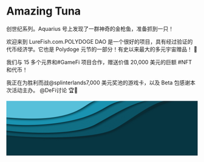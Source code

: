 # Amazing Tuna

创世纪系列。Aquarius 号上发现了一群神奇的金枪鱼，准备抓到一只！

欢迎来到 LureFish.com.POLYDOGE DAO 是一个很好的项目，具有经过验证的代币经济学。它也是 Polydoge 元节的一部分！有史以来最大的多元宇宙赠品！ 📣

我们与 15 多个元界和#GameFi 项目合作，赠送价值 20,000 美元的巨额 #NFT 和代币！

我正在为胜利而战@splinterlands7,000 美元奖池的游戏卡，以及 Beta 包感谢本次活动主办。
@DeFi讨论 🏆🤑

![unnamed](unnamed.png)
